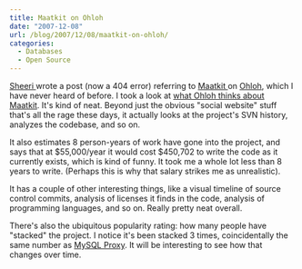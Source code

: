 ```yaml
---
title: Maatkit on Ohloh
date: "2007-12-08"
url: /blog/2007/12/08/maatkit-on-ohloh/
categories:
  - Databases
  - Open Source
---
```

[Sheeri ](http://sheeri.net/)wrote a post (now a 404 error) referring to [Maatkit ](http://code.google.com/p/maatkit/)on [Ohloh](http://www.ohloh.net/), which I have never heard of before. I took a look at [what Ohloh thinks about Maatkit](http://www.ohloh.net/projects/10083). It's kind of neat. Beyond just the obvious "social website" stuff that's all the rage these days, it actually looks at the project's SVN history, analyzes the codebase, and so on.

It also estimates 8 person-years of work have gone into the project, and says that at $55,000/year it would cost $450,702 to write the code as it currently exists, which is kind of funny. It took me a whole lot less than 8 years to write. (Perhaps this is why that salary strikes me as unrealistic).

It has a couple of other interesting things, like a visual timeline of source control commits, analysis of licenses it finds in the code, analysis of programming languages, and so on. Really pretty neat overall.

There's also the ubiquitous popularity rating: how many people have "stacked" the project. I notice it's been stacked 3 times, coincidentally the same number as [MySQL Proxy](http://www.ohloh.net/projects/6252). It will be interesting to see how that changes over time.



